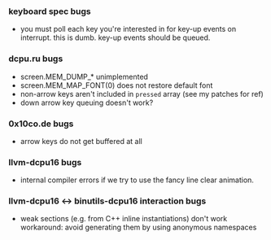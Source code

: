 ### keyboard spec bugs
 - you must poll each key you're interested in for key-up events on interrupt.
   this is dumb.  key-up events should be queued.

### dcpu.ru bugs
 - screen.MEM\_DUMP\_\* unimplemented
 - screen.MEM\_MAP\_FONT(0) does not restore default font
 - non-arrow keys aren't included in `pressed` array (see my patches for ref)
 - down arrow key queuing doesn't work?

### 0x10co.de bugs
 - arrow keys do not get buffered at all

### llvm-dcpu16 bugs
 - internal compiler errors if we try to use the fancy line clear animation.

### llvm-dcpu16 <-> binutils-dcpu16 interaction bugs
 - weak sections (e.g. from C++ inline instantiations) don't work
   workaround: avoid generating them by using anonymous namespaces

